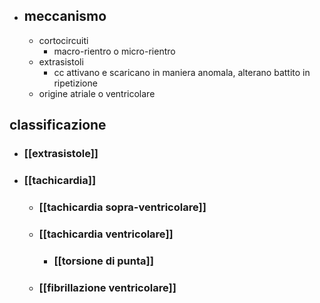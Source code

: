 - ## meccanismo
	- cortocircuiti
		- macro-rientro o micro-rientro
	- extrasistoli
		- cc attivano e scaricano in maniera anomala, alterano battito in ripetizione
	- origine atriale o ventricolare
## classificazione
- ### [[extrasistole]]
- ### [[tachicardia]]
	- ### [[tachicardia sopra-ventricolare]]
	- ### [[tachicardia ventricolare]]
		- ### [[torsione di punta]]
	- ### [[fibrillazione ventricolare]]